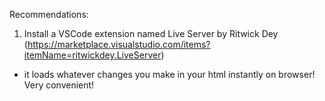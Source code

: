 Recommendations:

1. Install a VSCode extension named Live Server by Ritwick Dey (https://marketplace.visualstudio.com/items?itemName=ritwickdey.LiveServer)
- it loads whatever changes you make in your html instantly on browser! Very convenient!